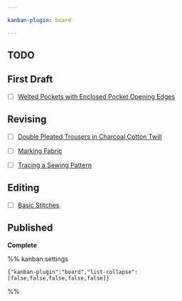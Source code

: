```yaml
---

kanban-plugin: board

---
```


## TODO



## First Draft

- [ ] [Welted Pockets with Enclosed Pocket Opening Edges](drafts/welted-pockets-enclosed-opening-edges.md)


## Revising

- [ ] [Double Pleated Trousers in Charcoal Cotton Twill](../blog/Double%20Pleated%20Trousers%20in%20Charcoal%20Cotton%20Twill.md)
- [ ] [Marking Fabric](../crafts/sewing/marking-fabric.md)
- [ ] [Tracing a Sewing Pattern](../crafts/sewing/tracing-patterns.md)


## Editing

- [ ] [Basic Stitches](../crafts/bobbin-lace/basic-stitches.md)


## Published

**Complete**




%% kanban:settings
```
{"kanban-plugin":"board","list-collapse":[false,false,false,false,false]}
```
%%